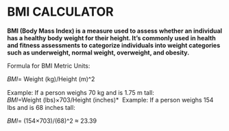 # BMI CALCULATOR
**BMI (Body Mass Index) is a measure used to assess whether an individual has a healthy body weight for their height. It’s commonly used in health and fitness assessments to categorize individuals into weight categories such as underweight, normal weight, overweight, and obesity.**

Formula for BMI
Metric Units:

𝐵𝑀𝐼= Weight (kg)/Height (m)^2

Example: If a person weighs 70 kg and is 1.75 m tall:
𝐵𝑀𝐼=Weight (lbs)×703/Height (inches)*
​
Example: If a person weighs 154 lbs and is 68 inches tall:

𝐵𝑀𝐼= (154×703)/(68)^2 ≈ 23.39








